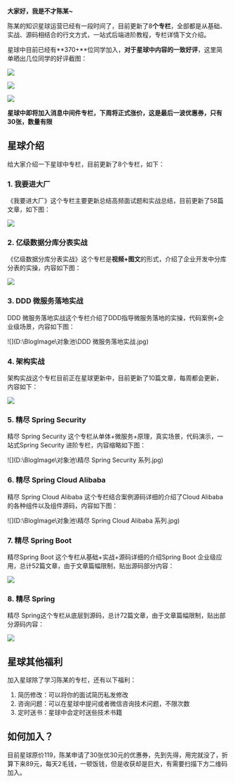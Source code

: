 **大家好，我是不才陈某~**

陈某的知识星球运营已经有一段时间了，目前更新了8**个专栏**，全部都是从基础、实战、源码相结合的行文方式，一站式后端进阶教程，专栏详情下文介绍。

星球中目前已经有**370+**位同学加入，**对于星球中内容的一致好评**，这里简单晒出几位同学的好评截图：

![](D:\BlogImage\对象池\2.png)

![](D:\BlogImage\对象池\3.png)

![](D:\BlogImage\对象池\4.png)

**星球中即将加入消息中间件专栏，下周将正式涨价，这是最后一波优惠券，只有30张，数量有限**

## 星球介绍

给大家介绍一下星球中专栏，目前更新了8个专栏，如下：

### 1. 我要进大厂

《我要进大厂》这个专栏主要更新总结高频面试题和实战总结，目前更新了58篇文章，如下图：

![](D:\BlogImage\对象池\我要进大厂.jpg)

### 2. 亿级数据分库分表实战

《亿级数据分库分表实战》这个专栏是**视频+图文**的形式，介绍了企业开发中分库分表的实操，内容如下图：

![](D:\BlogImage\对象池\亿级数据分库分表.png)

### 3. DDD 微服务落地实战

DDD 微服务落地实战这个专栏介绍了DDD指导微服务落地的实操，代码案例+企业级场景，内容如下图：

![](D:\BlogImage\对象池\DDD 微服务落地实战.jpg)



### 4. 架构实战

架构实战这个专栏目前正在星球更新中，目前更新了10篇文章，每周都会更新，内容如下：

![](D:\BlogImage\对象池\10.jpg)

### 5. 精尽 Spring Security 

精尽 Spring Security 这个专栏从单体+微服务+原理，真实场景，代码演示，一站式Spring Security 进阶专栏，内容缩略如下图：

![](D:\BlogImage\对象池\精尽 Spring Security 系列.jpg)



### 6. 精尽 Spring Cloud Alibaba 

精尽 Spring Cloud Alibaba 这个专栏结合案例源码详细的介绍了Cloud Alibaba的各种组件以及组件源码，内容如下图：

![](D:\BlogImage\对象池\精尽 Spring Cloud Alibaba 系列.jpg)

### 7.  精尽 Spring Boot

精尽Spring Boot 这个专栏从基础+实战+源码详细的介绍Spring Boot 企业级应用，总计52篇文章，由于文章篇幅限制，贴出源码部分内容：

![](D:\BlogImage\对象池\8.png)

### 8. 精尽 Spring

精尽 Spring这个专栏从底层到源码，总计72篇文章，由于文章篇幅限制，贴出部分源码内容：

![](D:\BlogImage\对象池\9.png)

## 星球其他福利

加入星球除了学习陈某的专栏，还有以下福利：

1. 简历修改：可以将你的面试简历私发修改
2. 咨询问题：可以在星球中提问或者微信咨询技术问题，不限次数
3. 定时送书：星球中会定时送些技术书籍



## 如何加入？

目前星球原价119，陈某申请了30张优30元的优惠券，先到先得，用完就没了，折算下来89元，每天2毛钱，一顿饭钱，但是收获却是巨大，有需要扫描下方二维码加入。



